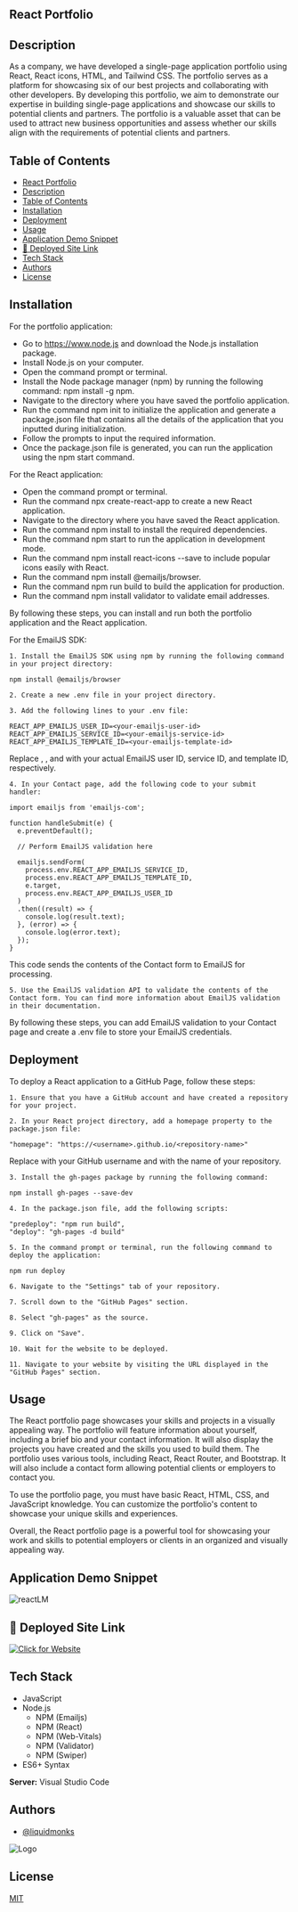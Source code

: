 ## React Portfolio

## Description

As a company, we have developed a single-page application portfolio using React, React icons, HTML, and Tailwind CSS. The portfolio serves as a platform for showcasing six of our best projects and collaborating with other developers. By developing this portfolio, we aim to demonstrate our expertise in building single-page applications and showcase our skills to potential clients and partners. The portfolio is a valuable asset that can be used to attract new business opportunities and assess whether our skills align with the requirements of potential clients and partners.


## Table of Contents

- [React Portfolio](#react-portfolio)
- [Description](#description)
- [Table of Contents](#table-of-contents)
- [Installation](#installation)
- [Deployment](#deployment)
- [Usage](#usage)
- [Application Demo Snippet](#application-demo-snippet)
- [🔗 Deployed Site Link](#-deployed-site-link)
- [Tech Stack](#tech-stack)
- [Authors](#authors)
- [License](#license)

## Installation

For the portfolio application:

- Go to https://www.node.js and download the Node.js installation package.
- Install Node.js on your computer.
- Open the command prompt or terminal.
- Install the Node package manager (npm) by running the following command: npm install -g npm.
- Navigate to the directory where you have saved the portfolio application.
- Run the command npm init to initialize the application and generate a package.json file that contains all the details of the application that you inputted during initialization.
- Follow the prompts to input the required information.
- Once the package.json file is generated, you can run the application using the npm start command.

For the React application:

- Open the command prompt or terminal.
- Run the command npx create-react-app <app-name> to create a new React application.
- Navigate to the directory where you have saved the React application.
- Run the command npm install to install the required dependencies.
- Run the command npm start to run the application in development mode.
- Run the command npm install react-icons --save to include popular icons easily with React.
- Run the command npm install @emailjs/browser.
- Run the command npm run build to build the application for production.
- Run the command npm install validator to validate email addresses.

By following these steps, you can install and run both the portfolio application and the React application.

For the EmailJS SDK:

    1. Install the EmailJS SDK using npm by running the following command in your project directory:
```
npm install @emailjs/browser
```
    2. Create a new .env file in your project directory.

    3. Add the following lines to your .env file:
```
REACT_APP_EMAILJS_USER_ID=<your-emailjs-user-id>
REACT_APP_EMAILJS_SERVICE_ID=<your-emailjs-service-id>
REACT_APP_EMAILJS_TEMPLATE_ID=<your-emailjs-template-id>
```
Replace <your-emailjs-user-id>, <your-emailjs-service-id>, and <your-emailjs-template-id> with your actual EmailJS user ID, service ID, and template ID, respectively.

    4. In your Contact page, add the following code to your submit handler:

```
import emailjs from 'emailjs-com';

function handleSubmit(e) {
  e.preventDefault();

  // Perform EmailJS validation here

  emailjs.sendForm(
    process.env.REACT_APP_EMAILJS_SERVICE_ID,
    process.env.REACT_APP_EMAILJS_TEMPLATE_ID,
    e.target,
    process.env.REACT_APP_EMAILJS_USER_ID
  )
  .then((result) => {
    console.log(result.text);
  }, (error) => {
    console.log(error.text);
  });
}
```

This code sends the contents of the Contact form to EmailJS for processing.

    5. Use the EmailJS validation API to validate the contents of the Contact form. You can find more information about EmailJS validation in their documentation.

By following these steps, you can add EmailJS validation to your Contact page and create a .env file to store your EmailJS credentials.


## Deployment

To deploy a React application to a GitHub Page, follow these steps:

    1. Ensure that you have a GitHub account and have created a repository for your project.

    2. In your React project directory, add a homepage property to the package.json file:
```
"homepage": "https://<username>.github.io/<repository-name>"
```
Replace <username> with your GitHub username and <repository-name> with the name of your repository.

    3. Install the gh-pages package by running the following command:
```
npm install gh-pages --save-dev
```

    4. In the package.json file, add the following scripts:
```
"predeploy": "npm run build",
"deploy": "gh-pages -d build"
```

    5. In the command prompt or terminal, run the following command to deploy the application:
```
npm run deploy
```

    6. Navigate to the "Settings" tab of your repository.

    7. Scroll down to the "GitHub Pages" section.

    8. Select "gh-pages" as the source.

    9. Click on "Save".

    10. Wait for the website to be deployed.

    11. Navigate to your website by visiting the URL displayed in the "GitHub Pages" section.



## Usage

The React portfolio page showcases your skills and projects in a visually appealing way. The portfolio will feature information about yourself, including a brief bio and your contact information. It will also display the projects you have created and the skills you used to build them.
The portfolio uses various tools, including React, React Router, and Bootstrap. It will also include a contact form allowing potential clients or employers to contact you.

To use the portfolio page, you must have basic React, HTML, CSS, and JavaScript knowledge. You can customize the portfolio's content to showcase your unique skills and experiences.

Overall, the React portfolio page is a powerful tool for showcasing your work and skills to potential employers or clients in an organized and visually appealing way.


## Application Demo Snippet
![reactLM](https://user-images.githubusercontent.com/114820394/226148764-2ceb260c-a658-4778-9b0a-f4255f04a1c0.gif)



## 🔗 Deployed Site Link
[![Click for Website](https://img.shields.io/badge/website-Click-yellow)](https://liquidmonks.github.io/react-portfolio/)


## Tech Stack


- JavaScript
- Node.js 
    - NPM (Emailjs)
    - NPM (React)
    - NPM (Web-Vitals)
    - NPM (Validator)
    - NPM (Swiper)
- ES6+ Syntax


**Server:** Visual Studio Code


## Authors

- [@liquidmonks](https://www.github.com/liquidmonks)


![Logo](https://i.imgur.com/RXZyAtU.png)


## License

[MIT](https://choosealicense.com/licenses/mit/)

